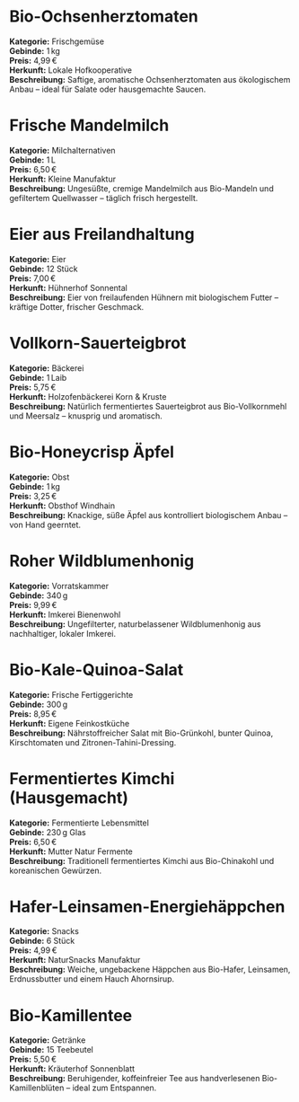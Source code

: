 # Bio-Ochsenherztomaten  
**Kategorie:** Frischgemüse  
**Gebinde:** 1 kg  
**Preis:** 4,99 €  
**Herkunft:** Lokale Hofkooperative  
**Beschreibung:** Saftige, aromatische Ochsenherztomaten aus ökologischem Anbau – ideal für Salate oder hausgemachte Saucen.

# Frische Mandelmilch  
**Kategorie:** Milchalternativen  
**Gebinde:** 1 L  
**Preis:** 6,50 €  
**Herkunft:** Kleine Manufaktur  
**Beschreibung:** Ungesüßte, cremige Mandelmilch aus Bio-Mandeln und gefiltertem Quellwasser – täglich frisch hergestellt.

# Eier aus Freilandhaltung  
**Kategorie:** Eier  
**Gebinde:** 12 Stück  
**Preis:** 7,00 €  
**Herkunft:** Hühnerhof Sonnental  
**Beschreibung:** Eier von freilaufenden Hühnern mit biologischem Futter – kräftige Dotter, frischer Geschmack.

# Vollkorn-Sauerteigbrot  
**Kategorie:** Bäckerei  
**Gebinde:** 1 Laib  
**Preis:** 5,75 €  
**Herkunft:** Holzofenbäckerei Korn & Kruste  
**Beschreibung:** Natürlich fermentiertes Sauerteigbrot aus Bio-Vollkornmehl und Meersalz – knusprig und aromatisch.

# Bio-Honeycrisp Äpfel  
**Kategorie:** Obst  
**Gebinde:** 1 kg  
**Preis:** 3,25 €  
**Herkunft:** Obsthof Windhain  
**Beschreibung:** Knackige, süße Äpfel aus kontrolliert biologischem Anbau – von Hand geerntet.

# Roher Wildblumenhonig  
**Kategorie:** Vorratskammer  
**Gebinde:** 340 g  
**Preis:** 9,99 €  
**Herkunft:** Imkerei Bienenwohl  
**Beschreibung:** Ungefilterter, naturbelassener Wildblumenhonig aus nachhaltiger, lokaler Imkerei.

# Bio-Kale-Quinoa-Salat  
**Kategorie:** Frische Fertiggerichte  
**Gebinde:** 300 g  
**Preis:** 8,95 €  
**Herkunft:** Eigene Feinkostküche  
**Beschreibung:** Nährstoffreicher Salat mit Bio-Grünkohl, bunter Quinoa, Kirschtomaten und Zitronen-Tahini-Dressing.

# Fermentiertes Kimchi (Hausgemacht)  
**Kategorie:** Fermentierte Lebensmittel  
**Gebinde:** 230 g Glas  
**Preis:** 6,50 €  
**Herkunft:** Mutter Natur Fermente  
**Beschreibung:** Traditionell fermentiertes Kimchi aus Bio-Chinakohl und koreanischen Gewürzen.

# Hafer-Leinsamen-Energiehäppchen  
**Kategorie:** Snacks  
**Gebinde:** 6 Stück  
**Preis:** 4,99 €  
**Herkunft:** NaturSnacks Manufaktur  
**Beschreibung:** Weiche, ungebackene Häppchen aus Bio-Hafer, Leinsamen, Erdnussbutter und einem Hauch Ahornsirup.

# Bio-Kamillentee  
**Kategorie:** Getränke  
**Gebinde:** 15 Teebeutel  
**Preis:** 5,50 €  
**Herkunft:** Kräuterhof Sonnenblatt  
**Beschreibung:** Beruhigender, koffeinfreier Tee aus handverlesenen Bio-Kamillenblüten – ideal zum Entspannen.
